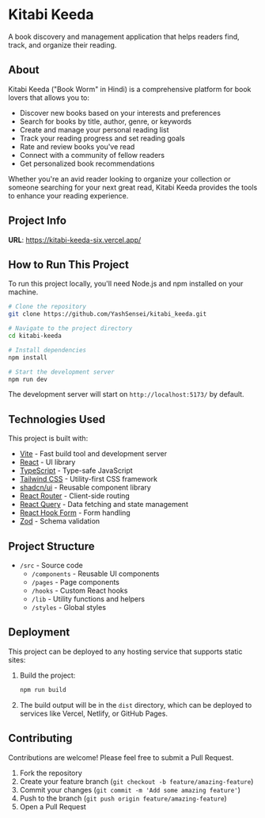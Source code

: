 # Kitabi Keeda

A book discovery and management application that helps readers find, track, and organize their reading.

## About

Kitabi Keeda ("Book Worm" in Hindi) is a comprehensive platform for book lovers that allows you to:

- Discover new books based on your interests and preferences
- Search for books by title, author, genre, or keywords
- Create and manage your personal reading list
- Track your reading progress and set reading goals
- Rate and review books you've read
- Connect with a community of fellow readers
- Get personalized book recommendations

Whether you're an avid reader looking to organize your collection or someone searching for your next great read, Kitabi Keeda provides the tools to enhance your reading experience.

## Project Info

**URL**: https://kitabi-keeda-six.vercel.app/

## How to Run This Project

To run this project locally, you'll need Node.js and npm installed on your machine.

```sh
# Clone the repository
git clone https://github.com/YashSensei/kitabi_keeda.git

# Navigate to the project directory
cd kitabi-keeda

# Install dependencies
npm install

# Start the development server
npm run dev
```

The development server will start on `http://localhost:5173/` by default.

## Technologies Used

This project is built with:

- [Vite](https://vitejs.dev/) - Fast build tool and development server
- [React](https://react.dev/) - UI library
- [TypeScript](https://www.typescriptlang.org/) - Type-safe JavaScript
- [Tailwind CSS](https://tailwindcss.com/) - Utility-first CSS framework
- [shadcn/ui](https://ui.shadcn.com/) - Reusable component library
- [React Router](https://reactrouter.com/) - Client-side routing
- [React Query](https://tanstack.com/query/latest) - Data fetching and state management
- [React Hook Form](https://react-hook-form.com/) - Form handling
- [Zod](https://zod.dev/) - Schema validation

## Project Structure

- `/src` - Source code
  - `/components` - Reusable UI components
  - `/pages` - Page components
  - `/hooks` - Custom React hooks
  - `/lib` - Utility functions and helpers
  - `/styles` - Global styles

## Deployment

This project can be deployed to any hosting service that supports static sites:

1. Build the project:
   ```sh
   npm run build
   ```

2. The build output will be in the `dist` directory, which can be deployed to services like Vercel, Netlify, or GitHub Pages.

## Contributing

Contributions are welcome! Please feel free to submit a Pull Request.

1. Fork the repository
2. Create your feature branch (`git checkout -b feature/amazing-feature`)
3. Commit your changes (`git commit -m 'Add some amazing feature'`)
4. Push to the branch (`git push origin feature/amazing-feature`)
5. Open a Pull Request
